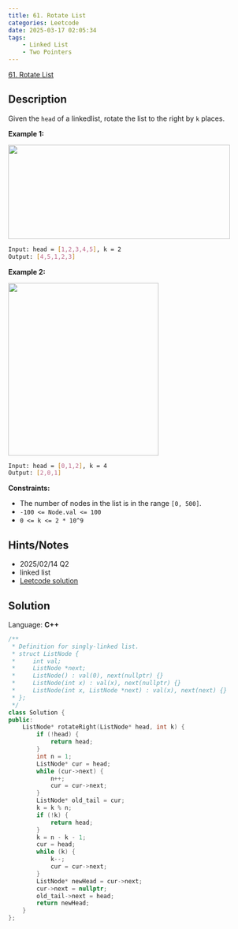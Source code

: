```yaml
---
title: 61. Rotate List
categories: Leetcode
date: 2025-03-17 02:05:34
tags:
    - Linked List
    - Two Pointers
---
```


[61. Rotate List](https://leetcode.com/problems/rotate-list/description/?envType=company&envId=linkedin&favoriteSlug=linkedin-three-months)

## Description

Given the `head` of a linkedlist, rotate the list to the right by `k` places.

**Example 1:**

<img alt="" src="https://assets.leetcode.com/uploads/2020/11/13/rotate1.jpg" style="width: 450px; height: 191px;">

```bash
Input: head = [1,2,3,4,5], k = 2
Output: [4,5,1,2,3]
```

**Example 2:**

<img alt="" src="https://assets.leetcode.com/uploads/2020/11/13/roate2.jpg" style="width: 305px; height: 350px;">

```bash
Input: head = [0,1,2], k = 4
Output: [2,0,1]
```

**Constraints:**

- The number of nodes in the list is in the range `[0, 500]`.
- `-100 <= Node.val <= 100`
- `0 <= k <= 2 * 10^9`

## Hints/Notes

- 2025/02/14 Q2
- linked list
- [Leetcode solution](https://leetcode.com/problems/rotate-list/editorial/?envType=company&envId=linkedin&favoriteSlug=linkedin-three-months)

## Solution

Language: **C++**

```C++
/**
 * Definition for singly-linked list.
 * struct ListNode {
 *     int val;
 *     ListNode *next;
 *     ListNode() : val(0), next(nullptr) {}
 *     ListNode(int x) : val(x), next(nullptr) {}
 *     ListNode(int x, ListNode *next) : val(x), next(next) {}
 * };
 */
class Solution {
public:
    ListNode* rotateRight(ListNode* head, int k) {
        if (!head) {
            return head;
        }
        int n = 1;
        ListNode* cur = head;
        while (cur->next) {
            n++;
            cur = cur->next;
        }
        ListNode* old_tail = cur;
        k = k % n;
        if (!k) {
            return head;
        }
        k = n - k - 1;
        cur = head;
        while (k) {
            k--;
            cur = cur->next;
        }
        ListNode* newHead = cur->next;
        cur->next = nullptr;
        old_tail->next = head;
        return newHead;
    }
};
```
